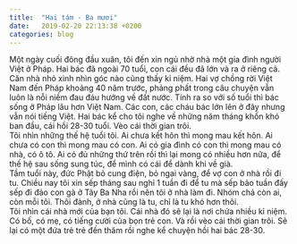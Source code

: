 ```yaml
---
title:  "Hai tám - Ba mươi"
date:   2019-02-20 22:13:38 +0200
categories: blog
---
```

Một ngày cuối đông đầu xuân, tôi đến xin ngủ nhờ nhà một gia đình người Việt ở Pháp. Hai bác đã ngoài 70 tuổi, con cái đều đã lớn và ra ở riêng cả. Căn nhà nhỏ xinh nhìn góc nào cũng thấy kỉ niệm. Hai vợ chồng rời Việt Nam đến Pháp khoảng 40 năm trước, phảng phất trong câu chuyện vẫn luôn là nỗi niềm đau đáu hướng về đất nước. Tính ra so với số tuổi thì bác sống ở Pháp lâu hơn Việt Nam. Các con, các cháu bác lớn lên ở đây nhưng vẫn nói tiếng Việt. Hai bác kể cho tôi nghe về những năm tháng khốn khó ban đầu, cái hồi 28-30 tuổi. Vèo cái thời gian trôi.  
Tôi nhìn những thế hệ tuổi tôi. Ai chưa kết hôn thì mong mau kết hôn. Ai chưa có con thì mong mau có con. Ai có gia đình có con thì mong mau có nhà, có ô tô. Ai có đủ những thứ trên rồi thì lại mong có nhiều hơn nữa, để thế hệ sau sống sung túc, để mình có cái để dành khi về già.  
Tầm tuổi này, đức Phật bỏ cung điện, bỏ ngai vàng, để vợ con ở nhà rồi đi tu.
Chiều nay tôi xin sếp tháng sau nghỉ 1 tuần đi để tu mà sếp bảo tuần đấy sếp đi đảo con gà ở Tây Ba Nha rồi nên tôi ở nhà làm đi. Nhóm chả còn ai, còn mỗi tôi. Thôi đành, ở nhà cũng là tu, chỉ là tu khó hơn thôi.  
Tôi nhìn cái nhà mới của bạn tôi. Cái nhà đó sẽ lại là nơi chứa nhiều kỉ niệm. Có bố, có mẹ, có tiếng cười của bọn trẻ con. Và rồi vèo cái thời gian trôi. Sẽ lại có một đứa trẻ trẻ đến thăm rồi nghe kể chuyện hồi hai bác 28-30.
